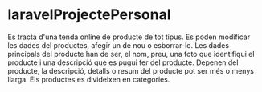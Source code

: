 # laravelProjectePersonal

Es tracta d'una tenda online de producte de tot tipus. Es poden modificar les dades del productes, afegir un de nou o esborrar-lo. 
Les dades principals del producte han de ser, el nom, preu, una foto que identifiqui el producte i una descripció que es pugui fer del producte.
Depenen del producte, la descripció, detalls o resum del producte pot ser més o menys llarga.
Els productes es divideixen en categories.
